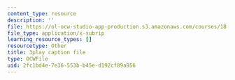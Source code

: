 ```yaml
---
content_type: resource
description: ''
file: https://ol-ocw-studio-app-production.s3.amazonaws.com/courses/18-03sc-differential-equations-fall-2011/2fc1bd4e7e36553bb45ed192cf89a956_yD0_EQLxHcw.vtt
file_type: application/x-subrip
learning_resource_types: []
resourcetype: Other
title: 3play caption file
type: OCWFile
uid: 2fc1bd4e-7e36-553b-b45e-d192cf89a956
---
```

